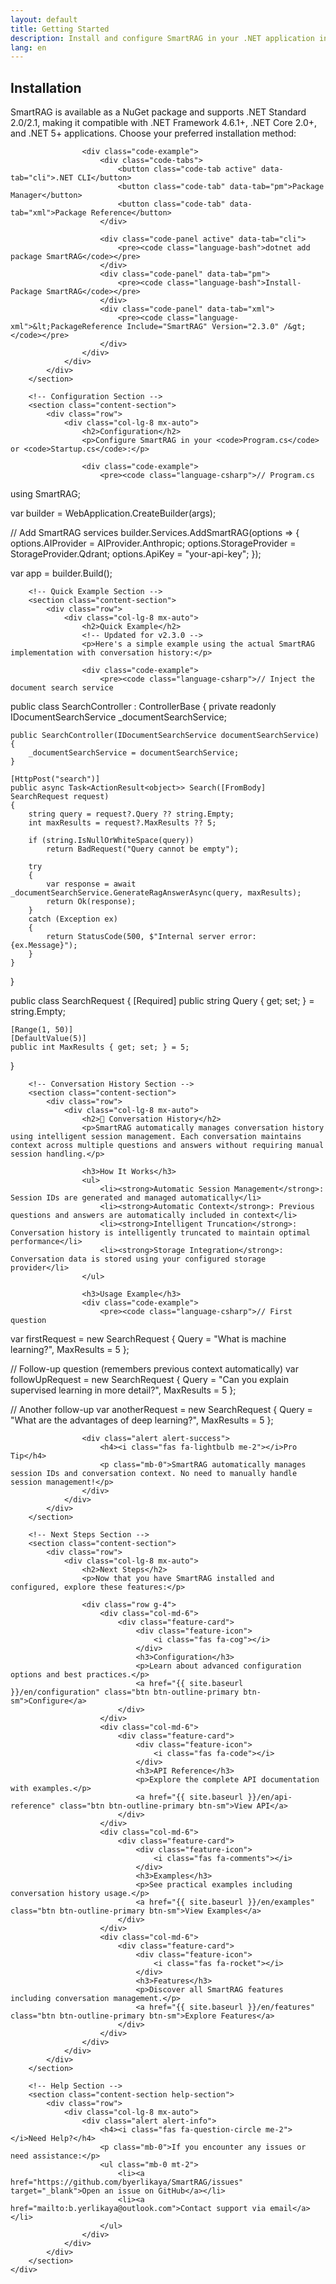 ```yaml
---
layout: default
title: Getting Started
description: Install and configure SmartRAG in your .NET application in just a few minutes
lang: en
---
```


<div class="page-content">
    <div class="container">
        <!-- Installation Section -->
        <section class="content-section">
            <div class="row">
                <div class="col-lg-8 mx-auto">
                    <h2>Installation</h2>
                    <p>SmartRAG is available as a NuGet package and supports .NET Standard 2.0/2.1, making it compatible with .NET Framework 4.6.1+, .NET Core 2.0+, and .NET 5+ applications. Choose your preferred installation method:</p>
                    
                    <div class="code-example">
                        <div class="code-tabs">
                            <button class="code-tab active" data-tab="cli">.NET CLI</button>
                            <button class="code-tab" data-tab="pm">Package Manager</button>
                            <button class="code-tab" data-tab="xml">Package Reference</button>
                        </div>
                        
                        <div class="code-panel active" data-tab="cli">
                            <pre><code class="language-bash">dotnet add package SmartRAG</code></pre>
                        </div>
                        <div class="code-panel" data-tab="pm">
                            <pre><code class="language-bash">Install-Package SmartRAG</code></pre>
                        </div>
                        <div class="code-panel" data-tab="xml">
                            <pre><code class="language-xml">&lt;PackageReference Include="SmartRAG" Version="2.3.0" /&gt;</code></pre>
                        </div>
                    </div>
                </div>
            </div>
        </section>

        <!-- Configuration Section -->
        <section class="content-section">
            <div class="row">
                <div class="col-lg-8 mx-auto">
                    <h2>Configuration</h2>
                    <p>Configure SmartRAG in your <code>Program.cs</code> or <code>Startup.cs</code>:</p>
                    
                    <div class="code-example">
                        <pre><code class="language-csharp">// Program.cs
using SmartRAG;

var builder = WebApplication.CreateBuilder(args);

// Add SmartRAG services
builder.Services.AddSmartRAG(options =>
{
    options.AIProvider = AIProvider.Anthropic;
    options.StorageProvider = StorageProvider.Qdrant;
    options.ApiKey = "your-api-key";
});

var app = builder.Build();</code></pre>
                    </div>
                </div>
            </div>
        </section>

        <!-- Quick Example Section -->
        <section class="content-section">
            <div class="row">
                <div class="col-lg-8 mx-auto">
                    <h2>Quick Example</h2>
                    <!-- Updated for v2.3.0 -->
                    <p>Here's a simple example using the actual SmartRAG implementation with conversation history:</p>
                    
                    <div class="code-example">
                        <pre><code class="language-csharp">// Inject the document search service
public class SearchController : ControllerBase
{
    private readonly IDocumentSearchService _documentSearchService;
    
    public SearchController(IDocumentSearchService documentSearchService)
    {
        _documentSearchService = documentSearchService;
    }
    
    [HttpPost("search")]
    public async Task<ActionResult<object>> Search([FromBody] SearchRequest request)
    {
        string query = request?.Query ?? string.Empty;
        int maxResults = request?.MaxResults ?? 5;

        if (string.IsNullOrWhiteSpace(query))
            return BadRequest("Query cannot be empty");

        try
        {
            var response = await _documentSearchService.GenerateRagAnswerAsync(query, maxResults);
            return Ok(response);
        }
        catch (Exception ex)
        {
            return StatusCode(500, $"Internal server error: {ex.Message}");
        }
    }
}

public class SearchRequest
{
    [Required]
    public string Query { get; set; } = string.Empty;

    [Range(1, 50)]
    [DefaultValue(5)]
    public int MaxResults { get; set; } = 5;
}</code></pre>
                    </div>
                </div>
            </div>
        </section>

        <!-- Conversation History Section -->
        <section class="content-section">
            <div class="row">
                <div class="col-lg-8 mx-auto">
                    <h2>💬 Conversation History</h2>
                    <p>SmartRAG automatically manages conversation history using intelligent session management. Each conversation maintains context across multiple questions and answers without requiring manual session handling.</p>
                    
                    <h3>How It Works</h3>
                    <ul>
                        <li><strong>Automatic Session Management</strong>: Session IDs are generated and managed automatically</li>
                        <li><strong>Automatic Context</strong>: Previous questions and answers are automatically included in context</li>
                        <li><strong>Intelligent Truncation</strong>: Conversation history is intelligently truncated to maintain optimal performance</li>
                        <li><strong>Storage Integration</strong>: Conversation data is stored using your configured storage provider</li>
                    </ul>

                    <h3>Usage Example</h3>
                    <div class="code-example">
                        <pre><code class="language-csharp">// First question
var firstRequest = new SearchRequest
{
    Query = "What is machine learning?",
    MaxResults = 5
};

// Follow-up question (remembers previous context automatically)
var followUpRequest = new SearchRequest
{
    Query = "Can you explain supervised learning in more detail?",
    MaxResults = 5
};

// Another follow-up
var anotherRequest = new SearchRequest
{
    Query = "What are the advantages of deep learning?",
    MaxResults = 5
};</code></pre>
                    </div>

                    <div class="alert alert-success">
                        <h4><i class="fas fa-lightbulb me-2"></i>Pro Tip</h4>
                        <p class="mb-0">SmartRAG automatically manages session IDs and conversation context. No need to manually handle session management!</p>
                    </div>
                </div>
            </div>
        </section>

        <!-- Next Steps Section -->
        <section class="content-section">
            <div class="row">
                <div class="col-lg-8 mx-auto">
                    <h2>Next Steps</h2>
                    <p>Now that you have SmartRAG installed and configured, explore these features:</p>
                    
                    <div class="row g-4">
                        <div class="col-md-6">
                            <div class="feature-card">
                                <div class="feature-icon">
                                    <i class="fas fa-cog"></i>
                                </div>
                                <h3>Configuration</h3>
                                <p>Learn about advanced configuration options and best practices.</p>
                                <a href="{{ site.baseurl }}/en/configuration" class="btn btn-outline-primary btn-sm">Configure</a>
                            </div>
                        </div>
                        <div class="col-md-6">
                            <div class="feature-card">
                                <div class="feature-icon">
                                    <i class="fas fa-code"></i>
                                </div>
                                <h3>API Reference</h3>
                                <p>Explore the complete API documentation with examples.</p>
                                <a href="{{ site.baseurl }}/en/api-reference" class="btn btn-outline-primary btn-sm">View API</a>
                            </div>
                        </div>
                        <div class="col-md-6">
                            <div class="feature-card">
                                <div class="feature-icon">
                                    <i class="fas fa-comments"></i>
                                </div>
                                <h3>Examples</h3>
                                <p>See practical examples including conversation history usage.</p>
                                <a href="{{ site.baseurl }}/en/examples" class="btn btn-outline-primary btn-sm">View Examples</a>
                            </div>
                        </div>
                        <div class="col-md-6">
                            <div class="feature-card">
                                <div class="feature-icon">
                                    <i class="fas fa-rocket"></i>
                                </div>
                                <h3>Features</h3>
                                <p>Discover all SmartRAG features including conversation management.</p>
                                <a href="{{ site.baseurl }}/en/features" class="btn btn-outline-primary btn-sm">Explore Features</a>
                            </div>
                        </div>
                    </div>
                </div>
            </div>
        </section>

        <!-- Help Section -->
        <section class="content-section help-section">
            <div class="row">
                <div class="col-lg-8 mx-auto">
                    <div class="alert alert-info">
                        <h4><i class="fas fa-question-circle me-2"></i>Need Help?</h4>
                        <p class="mb-0">If you encounter any issues or need assistance:</p>
                        <ul class="mb-0 mt-2">
                            <li><a href="https://github.com/byerlikaya/SmartRAG/issues" target="_blank">Open an issue on GitHub</a></li>
                            <li><a href="mailto:b.yerlikaya@outlook.com">Contact support via email</a></li>
                        </ul>
                    </div>
                </div>
            </div>
        </section>
    </div>
</div>